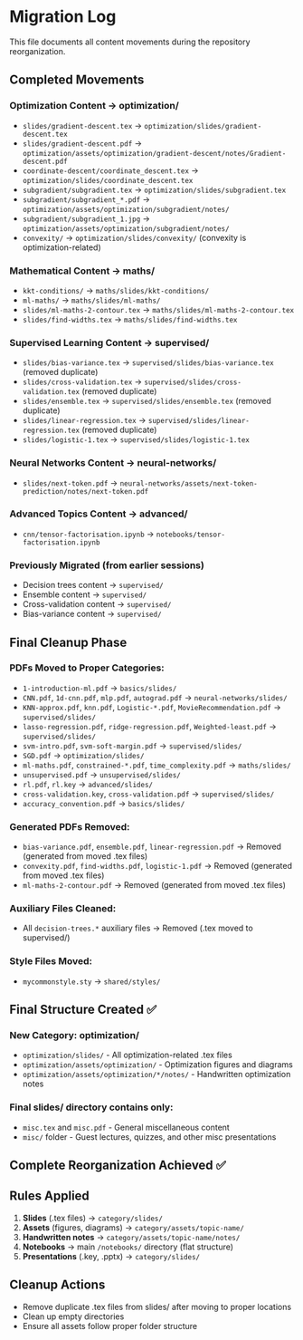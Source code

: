 # Migration Log

This file documents all content movements during the repository reorganization.

## Completed Movements

### Optimization Content → optimization/
- `slides/gradient-descent.tex` → `optimization/slides/gradient-descent.tex`
- `slides/gradient-descent.pdf` → `optimization/assets/optimization/gradient-descent/notes/Gradient-descent.pdf`
- `coordinate-descent/coordinate_descent.tex` → `optimization/slides/coordinate_descent.tex`
- `subgradient/subgradient.tex` → `optimization/slides/subgradient.tex`
- `subgradient/subgradient_*.pdf` → `optimization/assets/optimization/subgradient/notes/`
- `subgradient/subgradient_1.jpg` → `optimization/assets/optimization/subgradient/notes/`
- `convexity/` → `optimization/slides/convexity/` (convexity is optimization-related)

### Mathematical Content → maths/
- `kkt-conditions/` → `maths/slides/kkt-conditions/`
- `ml-maths/` → `maths/slides/ml-maths/`
- `slides/ml-maths-2-contour.tex` → `maths/slides/ml-maths-2-contour.tex`
- `slides/find-widths.tex` → `maths/slides/find-widths.tex`

### Supervised Learning Content → supervised/
- `slides/bias-variance.tex` → `supervised/slides/bias-variance.tex` (removed duplicate)
- `slides/cross-validation.tex` → `supervised/slides/cross-validation.tex` (removed duplicate)
- `slides/ensemble.tex` → `supervised/slides/ensemble.tex` (removed duplicate)
- `slides/linear-regression.tex` → `supervised/slides/linear-regression.tex` (removed duplicate)
- `slides/logistic-1.tex` → `supervised/slides/logistic-1.tex`

### Neural Networks Content → neural-networks/
- `slides/next-token.pdf` → `neural-networks/assets/next-token-prediction/notes/next-token.pdf`

### Advanced Topics Content → advanced/
- `cnn/tensor-factorisation.ipynb` → `notebooks/tensor-factorisation.ipynb`

### Previously Migrated (from earlier sessions)
- Decision trees content → `supervised/`
- Ensemble content → `supervised/`
- Cross-validation content → `supervised/`
- Bias-variance content → `supervised/`

## Final Cleanup Phase

### PDFs Moved to Proper Categories:
- `1-introduction-ml.pdf` → `basics/slides/`
- `CNN.pdf`, `1d-cnn.pdf`, `mlp.pdf`, `autograd.pdf` → `neural-networks/slides/`
- `KNN-approx.pdf`, `knn.pdf`, `Logistic-*.pdf`, `MovieRecommendation.pdf` → `supervised/slides/`
- `lasso-regression.pdf`, `ridge-regression.pdf`, `Weighted-least.pdf` → `supervised/slides/`
- `svm-intro.pdf`, `svm-soft-margin.pdf` → `supervised/slides/`
- `SGD.pdf` → `optimization/slides/`
- `ml-maths.pdf`, `constrained-*.pdf`, `time_complexity.pdf` → `maths/slides/`
- `unsupervised.pdf` → `unsupervised/slides/`
- `rl.pdf`, `rl.key` → `advanced/slides/`
- `cross-validation.key`, `cross-validation.pdf` → `supervised/slides/`
- `accuracy_convention.pdf` → `basics/slides/`

### Generated PDFs Removed:
- `bias-variance.pdf`, `ensemble.pdf`, `linear-regression.pdf` → Removed (generated from moved .tex files)
- `convexity.pdf`, `find-widths.pdf`, `logistic-1.pdf` → Removed (generated from moved .tex files)
- `ml-maths-2-contour.pdf` → Removed (generated from moved .tex files)

### Auxiliary Files Cleaned:
- All `decision-trees.*` auxiliary files → Removed (.tex moved to supervised/)

### Style Files Moved:
- `mycommonstyle.sty` → `shared/styles/`

## Final Structure Created ✅

### New Category: optimization/
- `optimization/slides/` - All optimization-related .tex files
- `optimization/assets/optimization/` - Optimization figures and diagrams
- `optimization/assets/optimization/*/notes/` - Handwritten optimization notes

### Final slides/ directory contains only:
- `misc.tex` and `misc.pdf` - General miscellaneous content
- `misc/` folder - Guest lectures, quizzes, and other misc presentations

## Complete Reorganization Achieved ✅

## Rules Applied
1. **Slides** (.tex files) → `category/slides/`
2. **Assets** (figures, diagrams) → `category/assets/topic-name/`
3. **Handwritten notes** → `category/assets/topic-name/notes/`
4. **Notebooks** → main `/notebooks/` directory (flat structure)
5. **Presentations** (.key, .pptx) → `category/slides/`

## Cleanup Actions
- Remove duplicate .tex files from slides/ after moving to proper locations
- Clean up empty directories
- Ensure all assets follow proper folder structure